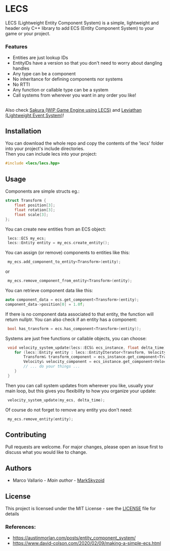 # LECS
LECS (Lightweight Entity Component System) is a simple, lightweight and header only C++ library to add ECS (Entity Component System) to your game or your project.

### Features
- Entities are just lookup IDs
- EntityIDs have a version so that you don't need to worry about dangling handles
- Any type can be a component
- No inheritance for defining components nor systems
- No RTTI
- Any function or callable type can be a system
- Call systems from wherever you want in any order you like!

## 
Also check [Sakura (WIP Game Engine using LECS)](https://github.com/MarkSkyzoid/sakura) and [Leviathan (Lightweight Event System)](https://github.com/MarkSkyzoid/leviathan)!

## Installation
You can download the whole repo and copy the contents of the 'lecs' folder into your project's include directories. <br>
Then you can include lecs into your project:
```cpp
#include <lecs/lecs.hpp>
```

## Usage
Components are simple structs eg.:
```cpp
struct Transform {
	float position[3];
	float rotation[3];
	float scale[3];
};
```
 You can create new entities from an ECS object:
```cpp
 lecs::ECS my_ecs;
 lecs::Entity entity = my_ecs.create_entity();
```
 You can assign (or remove) components to entities like this:
```cpp
 my_ecs.add_component_to_entity<Transform>(entity);
```
 or
```cpp
 my_ecs.remove_component_from_entity<Transform>(entity);
```

 You can retrieve component data like this:
 ```cpp
 auto component_data = ecs.get_component<Transform>(entity);
 component_data->position[0] = 1.0f;
 ```
 If there is no component data associated to that entity, the function will return nullptr.
 You can also check if an entity has a component:
```cpp
 bool has_transform = ecs.has_component<Transform>(entity));
```
 Systems are just free functions or callable objects, you can choose:
```cpp
 void velocity_system_update(lecs::ECS& ecs_instance, float delta_time) {
	for (lecs::Entity entity : lecs::EntityIterator<Transform, Velocity>(ecs_instance)) {
		Transform& transform_component = ecs_instance.get_component<Transform>(entity);
		Velocity& velocity_component = ecs_instance.get_component<Velocity>(entity);
		// ... do your things ...
	}
 }
```
 Then you can call system updates from wherever you like, usually your main loop, but this gives you flexibility to how you organize your update:
```cpp 
 velocity_system_update(my_ecs, delta_time);
```
 Of course do not forget to remove any entity you don't need:
```cpp
 my_ecs.remove_entity(entity);
```
## Contributing
Pull requests are welcome. For major changes, please open an issue first to discuss what you would like to change.

## Authors
- Marco Vallario - *Main author* - [MarkSkyzoid](https://github.com/MarkSkyzoid/)

## License
This project is licensed under the MIT License - see the [LICENSE](/LICENSE) file for details

### References:
 - https://austinmorlan.com/posts/entity_component_system/
 - https://www.david-colson.com/2020/02/09/making-a-simple-ecs.html
